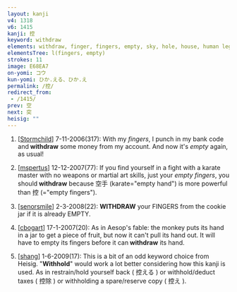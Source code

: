 ```yaml
---
layout: kanji
v4: 1318
v6: 1415
kanji: 控
keyword: withdraw
elements: withdraw, finger, fingers, empty, sky, hole, house, human legs, craft
elementsTree: l(fingers, empty)
strokes: 11
image: E68EA7
on-yomi: コウ
kun-yomi: ひか.える、ひか.え
permalink: /控/
redirect_from:
 - /1415/
prev: 空
next: 突
heisig: ""
---
```


1) [<a href="http://kanji.koohii.com/profile/Stormchild">Stormchild</a>] 7-11-2006(317): With my <em>fingers</em>, I punch in my bank code and<strong> withdraw</strong> some money from my account. And now it&#039;s <em>empty</em> again, as usual!

2) [<a href="http://kanji.koohii.com/profile/mspertus">mspertus</a>] 12-12-2007(77): If you find yourself in a fight with a karate master with no weapons or martial art skills, just your <em>empty fingers</em>, you should<strong> withdraw</strong> because 空手 (karate=&quot;empty hand&quot;) is more powerful than 控 (=&quot;empty fingers&quot;).

3) [<a href="http://kanji.koohii.com/profile/senorsmile">senorsmile</a>] 2-3-2008(22): <strong>WITHDRAW</strong> your FINGERS from the cookie jar if it is already EMPTY.

4) [<a href="http://kanji.koohii.com/profile/cbogart">cbogart</a>] 17-1-2007(20): As in Aesop&#039;s fable: the monkey puts its hand in a jar to get a piece of fruit, but now it can&#039;t pull its hand out. It will have to empty its fingers before it can<strong> withdraw</strong> its hand.

5) [<a href="http://kanji.koohii.com/profile/shang">shang</a>] 1-6-2009(17): This is a bit of an odd keyword choice from Heisig. &quot;<strong>Withhold</strong>&quot; would work a lot better considering how this kanji is used. As in restrain/hold yourself back ( 控える ) or withhold/deduct taxes ( 控除 ) or withholding a spare/reserve copy ( 控え ).

